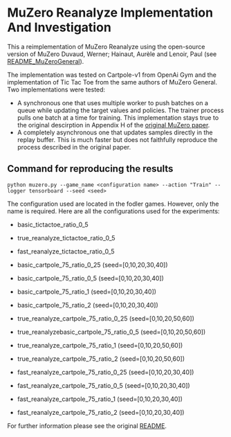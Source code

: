 # MuZero Reanalyze Implementation And Investigation

This a reimplementation of MuZero Reanalyze using the open-source version of MuZero Duvaud, Werner; Hainaut, Aurèle and Lenoir, Paul (see [README_MuZeroGeneral](./README_MuZeroGeneral.md)).

The implementation was tested on Cartpole-v1 from OpenAi Gym and the implementation of Tic Tac Toe from the same authors of MuZero General. Two implementations were tested:
- A synchronous one that uses multiple worker to push batches on a queue while updating the target values and policies. The trainer process pulls one batch at a time for training. This implementation stays true to the original descirption in Appendix H of the [original MuZero paper](https://arxiv.org/abs/1911.08265).
- A completely asynchronous one that updates samples directly in the replay buffer. This is much faster but does not faithfully reproduce the process described in the original paper.

## Command for reproducing the results
```shell script
python muzero.py --game_name <configuration name> --action "Train" --logger tensorboard --seed <seed>
```

The configuration used are located in the fodler games. However, only the name is required. Here are all the configurations used for the experiments:
- basic_tictactoe_ratio_0_5
- true_reanalyze_tictactoe_ratio_0_5
- fast_reanalyze_tictactoe_ratio_0_5

- basic_cartpole_75_ratio_0_25 (seed=[0,10,20,30,40])
- basic_cartpole_75_ratio_0_5 (seed=[0,10,20,30,40])
- basic_cartpole_75_ratio_1 (seed=[0,10,20,30,40])
- basic_cartpole_75_ratio_2 (seed=[0,10,20,30,40])

- true_reanalyze_cartpole_75_ratio_0_25 (seed=[0,10,20,50,60])
- true_reanalyzebasic_cartpole_75_ratio_0_5 (seed=[0,10,20,50,60])
- true_reanalyze_cartpole_75_ratio_1 (seed=[0,10,20,50,60])
- true_reanalyze_cartpole_75_ratio_2 (seed=[0,10,20,50,60])

- fast_reanalyze_cartpole_75_ratio_0_25 (seed=[0,10,20,30,40])
- fast_reanalyze_cartpole_75_ratio_0_5 (seed=[0,10,20,30,40])
- fast_reanalyze_cartpole_75_ratio_1 (seed=[0,10,20,30,40])
- fast_reanalyze_cartpole_75_ratio_2 (seed=[0,10,20,30,40])

For further information please see the original [README](./README_MuZeroGeneral.md).